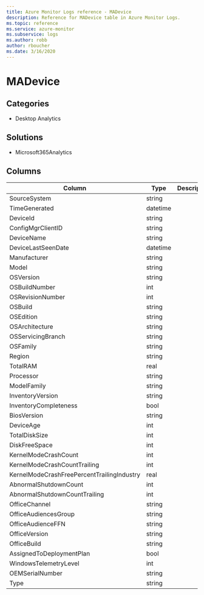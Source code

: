 ```yaml
---
title: Azure Monitor Logs reference - MADevice
description: Reference for MADevice table in Azure Monitor Logs.
ms.topic: reference
ms.service: azure-monitor
ms.subservice: logs
ms.author: robb
author: rboucher
ms.date: 3/16/2020
---
```


# MADevice

 

## Categories

- Desktop Analytics
## Solutions

- Microsoft365Analytics




## Columns

|Column|Type|Description|
|---|---|---|
|SourceSystem|string||
|TimeGenerated|datetime||
|DeviceId|string||
|ConfigMgrClientID|string||
|DeviceName|string||
|DeviceLastSeenDate|datetime||
|Manufacturer|string||
|Model|string||
|OSVersion|string||
|OSBuildNumber|int||
|OSRevisionNumber|int||
|OSBuild|string||
|OSEdition|string||
|OSArchitecture|string||
|OSServicingBranch|string||
|OSFamily|string||
|Region|string||
|TotalRAM|real||
|Processor|string||
|ModelFamily|string||
|InventoryVersion|string||
|InventoryCompleteness|bool||
|BiosVersion|string||
|DeviceAge|int||
|TotalDiskSize|int||
|DiskFreeSpace|int||
|KernelModeCrashCount|int||
|KernelModeCrashCountTrailing|int||
|KernelModeCrashFreePercentTrailingIndustry|real||
|AbnormalShutdownCount|int||
|AbnormalShutdownCountTrailing|int||
|OfficeChannel|string||
|OfficeAudiencesGroup|string||
|OfficeAudienceFFN|string||
|OfficeVersion|string||
|OfficeBuild|string||
|AssignedToDeploymentPlan|bool||
|WindowsTelemetryLevel|int||
|OEMSerialNumber|string||
|Type|string||
